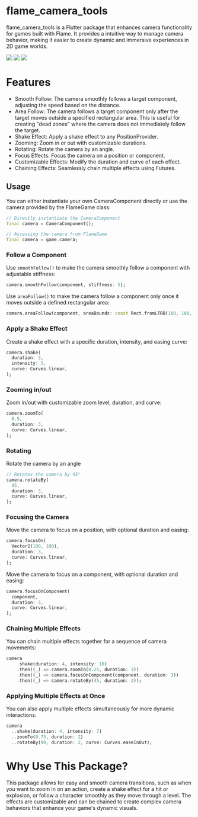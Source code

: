 # flame_camera_tools

flame_camera_tools is a Flutter package that enhances camera functionality for games built with Flame. It provides a intuitive way to manage camera behavior, making it easier to create dynamic and immersive experiences in 2D game worlds.

<a title="Pub" href="https://pub.dev/packages/flame_camera_tools" ><img src="https://img.shields.io/pub/v/flame_camera_tools.svg?style=popout" /></a>
<a title="Pub Points" href="https://pub.dev/packages/flame_camera_tools/score" ><img src="https://img.shields.io/pub/points/flame_camera_tools.svg?style=popout" /></a>
<a title="Pub Likes" href="https://pub.dev/packages/flame_camera_tools/score" ><img src="https://img.shields.io/pub/likes/flame_camera_tools.svg?style=popout" /></a>

# Features
- Smooth Follow: The camera smoothly follows a target component, adjusting the speed based on the distance.
- Area Follow: The camera follows a target component only after the target moves outside a specified rectangular area. This is useful for creating "dead zones" where the camera does not immediately follow the target.
- Shake Effect: Apply a shake effect to any PositionProvider.
- Zooming: Zoom in or out with customizable durations.
- Rotating: Rotate the camera by an angle.
- Focus Effects: Focus the camera on a position or component.
- Customizable Effects: Modify the duration and curve of each effect.
- Chaining Effects: Seamlessly chain multiple effects using Futures.

## Usage

You can either instantiate your own CameraComponent directly or use the camera provided by the FlameGame class:

```dart
// Directly instantiate the CameraComponent
final camera = CameraComponent();
```

```dart
// Accessing the camera from FlameGame
final camera = game.camera;
```

### Follow a Component
Use `smoothFollow()` to make the camera smoothly follow a component with adjustable stiffness:

```dart
camera.smoothFollow(component, stiffness: 5);
```

Use `areaFollow()` to make the camera follow a component only once it moves outside a defined rectangular area:

```dart
camera.areaFollow(component, areaBounds: const Rect.fromLTRB(100, 100, 100, 100));
```
### Apply a Shake Effect
Create a shake effect with a specific duration, intensity, and easing curve:

```dart
camera.shake(
  duration: 3,
  intensity: 5,
  curve: Curves.linear,
);
```

### Zooming in/out

Zoom in/out with customizable zoom level, duration, and curve:

```dart
camera.zoomTo(
  0.5,
  duration: 3,
  curve: Curves.linear,
);
```

### Rotating

Rotate the camera by an angle

```dart
// Rotates the camera by 45°
camera.rotateBy(
  45,
  duration: 3,
  curve: Curves.linear,
);
```

### Focusing the Camera

Move the camera to focus on a position, with optional duration and easing:

```dart
camera.focusOn(
  Vector2(100, 100),
  duration: 3,
  curve: Curves.linear,
);
```

Move the camera to focus on a component, with optional duration and easing:

```dart
camera.focusOnComponent(
  component,
  duration: 3,
  curve: Curves.linear,
);
```

### Chaining Multiple Effects
You can chain multiple effects together for a sequence of camera movements:

```dart
camera
    .shake(duration: 4, intensity: 10)
    .then((_) => camera.zoomTo(0.25, duration: 3))
    .then((_) => camera.focusOnComponent(component, duration: 3))
    .then((_) => camera.rotateBy(45, duration: 2));
```

### Applying Multiple Effects at Once
You can also apply multiple effects simultaneously for more dynamic interactions:

```dart
camera
  ..shake(duration: 4, intensity: 7)
  ..zoomTo(0.75, duration: 2)
  ..rotateBy(90, duration: 2, curve: Curves.easeInOut);
```

# Why Use This Package?

This package allows for easy and smooth camera transitions, such as when you want to zoom in on an action, create a shake effect for a hit or explosion, or follow a character smoothly as they move through a level. The effects are customizable and can be chained to create complex camera behaviors that enhance your game's dynamic visuals.
